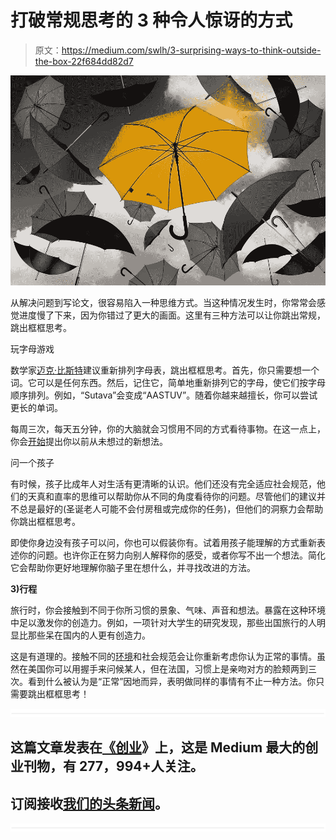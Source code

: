 # 打破常规思考的 3 种令人惊讶的方式

> 原文：<https://medium.com/swlh/3-surprising-ways-to-think-outside-the-box-22f684dd82d7>

![](img/500e245acf35e34251ca1dddf63cafaf.png)

从解决问题到写论文，很容易陷入一种思维方式。当这种情况发生时，你常常会感觉进度慢了下来，因为你错过了更大的画面。这里有三种方法可以让你跳出常规，跳出框框思考。

玩字母游戏

数学家[迈克·比斯特](https://en.wikipedia.org/wiki/Mike_Byster)建议重新排列字母表，跳出框框思考。首先，你只需要想一个词。它可以是任何东西。然后，记住它，简单地重新排列它的字母，使它们按字母顺序排列。例如，“Sutava”会变成“AASTUV”。随着你越来越擅长，你可以尝试更长的单词。

每周三次，每天五分钟，你的大脑就会习惯用不同的方式看待事物。在这一点上，你会[开始](http://www.lifehack.org/articles/featured/11-ways-to-think-outside-the-box.html)提出你以前从未想过的新想法。

问一个孩子

有时候，孩子比成年人对生活有更清晰的认识。他们还没有完全适应社会规范，他们的天真和直率的思维可以帮助你从不同的角度看待你的问题。尽管他们的建议并不总是最好的(圣诞老人可能不会付房租或完成你的任务)，但他们的洞察力会帮助你跳出框框思考。

即使你身边没有孩子可以问，你也可以假装你有。试着用孩子能理解的方式重新表述你的问题。也许你正在努力向别人解释你的感受，或者你写不出一个想法。简化它会帮助你更好地理解你脑子里在想什么，并寻找改进的方法。

**3)行程**

旅行时，你会接触到不同于你所习惯的景象、气味、声音和想法。暴露在这种环境中足以激发你的创造力。例如，一项针对大学生的研究发现，那些出国旅行的人明显比那些呆在国内的人更有创造力。

这是有道理的。接触不同的[环境](https://www.sutava.com/influenced-environment/)和社会规范会让你重新考虑你认为正常的事情。虽然在美国你可以用握手来问候某人，但在法国，习惯上是亲吻对方的脸颊两到三次。看到什么被认为是“正常”因地而异，表明做同样的事情有不止一种方法。你只需要跳出框框思考！

![](img/731acf26f5d44fdc58d99a6388fe935d.png)

## 这篇文章发表在[《创业](https://medium.com/swlh)》上，这是 Medium 最大的创业刊物，有 277，994+人关注。

## 订阅接收[我们的头条新闻](http://growthsupply.com/the-startup-newsletter/)。

![](img/731acf26f5d44fdc58d99a6388fe935d.png)